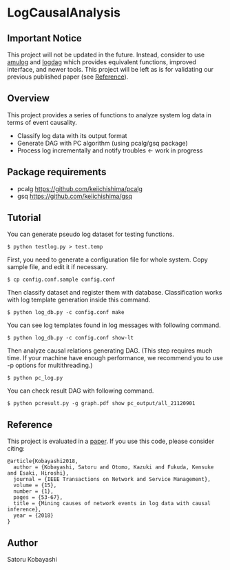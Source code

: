 # LogCausalAnalysis

## Important Notice

This project will not be updated in the future.
Instead, consider to use [amulog](https://github.com/cpflat/amulog) and [logdag](https://github.com/cpflat/logdag)
which provides equivalent functions, improved interface, and newer tools.
This project will be left as is for validating our previous published paper (see [Reference](#Reference)).

## Overview

This project provides a series of functions to analyze 
system log data in terms of event causality.

* Classify log data with its output format
* Generate DAG with PC algorithm (using pcalg/gsq package)
* Process log incrementally and notify troubles <- work in progress

## Package requirements

* pcalg https://github.com/keiichishima/pcalg
* gsq https://github.com/keiichishima/gsq

## Tutorial

You can generate pseudo log dataset for testing functions.

```
$ python testlog.py > test.temp
```

First, you need to generate a configuration file for whole system.
Copy sample file, and edit it if necessary.

```
$ cp config.conf.sample config.conf
```

Then classify dataset and register them with database.
Classification works with log template generation inside this command.

```
$ python log_db.py -c config.conf make
```

You can see log templates found in log messages with following command.

```
$ python log_db.py -c config.conf show-lt
```

Then analyze causal relations generating DAG.
(This step requires much time. If your machine have enough performance,
we recommend you to use -p options for multithreading.)

```
$ python pc_log.py
```

You can check result DAG with following command.

```
$ python pcresult.py -g graph.pdf show pc_output/all_21120901
```


## Reference

This project is evaluated in a [paper](https://doi.org/10.1109/TNSM.2017.2778096).
If you use this code, please consider citing:
```
@article{Kobayashi2018,
  author = {Kobayashi, Satoru and Otomo, Kazuki and Fukuda, Kensuke and Esaki, Hiroshi},
  journal = {IEEE Transactions on Network and Service Management},
  volume = {15},
  number = {1},
  pages = {53-67},
  title = {Mining causes of network events in log data with causal inference},
  year = {2018}
}
```

## Author

Satoru Kobayashi

